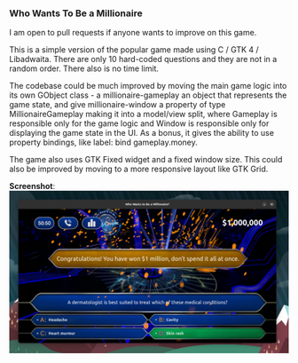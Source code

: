 ### Who Wants To Be a Millionaire

I am open to pull requests if anyone wants to improve on this game.

This is a simple version of the popular game made using C / GTK 4 / Libadwaita. There are only 10 hard-coded questions and they are not in a random order. There also is no time limit.

The codebase could be much improved by moving the main game logic into its own GObject class - a millionaire-gameplay an object that represents the game state, and give millionaire-window a property of type MillionaireGameplay making it into a model/view split, where Gameplay is responsible only for the game logic and Window is responsible only for displaying the game state in the UI. As a bonus, it gives the ability to use property bindings, like label: bind gameplay.money.

The game also uses GTK Fixed widget and a fixed window size. This could also be improved by moving to a more responsive layout like GTK Grid.

**Screenshot**:
<img src="https://raw.githubusercontent.com/martinszeltins/who-wants-to-be-a-millionaire/master/screenshot.jpg" />
